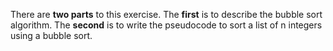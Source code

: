There are **two parts** to this exercise. The **first** is to describe the bubble sort algorithm.  The **second** is to write the pseudocode to sort a list of n integers using a bubble sort.
